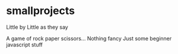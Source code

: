# smallprojects
Little by Little as they say

A game of rock paper scissors... Nothing fancy
Just some beginner javascript stuff
